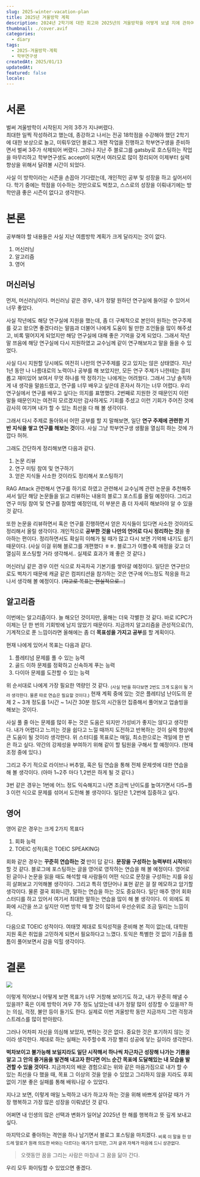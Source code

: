 ```yaml
---
slug: 2025-winter-vacation-plan
title: 2025년 겨울방학 계획
description: 2024년 2학기에 대한 회고와 2025년의 겨울방학을 어떻게 보낼 지에 관하여...
thumbnail: ./cover.avif
categories:
  - diary
tags:
  - 2025-겨울방학-계획
  - 학부연구생
createdAt: 2025/01/13
updatedAt: 
featured: false
locale:
---
```

# 서론
벌써 겨울방학이 시작된지 거의 3주가 지나버렸다.  
최대한 일찍 작성하려고 했는데, 종강하고 나서는 전공 18학점을 수강해야 했던 2학기에 대한 보상으로 놀고, 미뤄두었던 블로그 개편 작업을 진행하고 학부연구생을 준비하면서 벌써 3주가 삭제되어 버렸다.
그러나 지난 주 블로그를 gatsby로 호스팅하는 작업을 마무리하고 학부연구생도 accept이 되면서 여러모로 많이 정리되어 이제부터 실력 향상을 위해서 달려볼 시간이 되었다.

사실 이 방학이라는 시즌을 손꼽아 기다렸는데, 개인적인 공부 및 성장을 하고 싶어서이다. 학기 중에는 학점을 이수하는 것만으로도 벅찼고, 스스로의 성장을 이뤄내기에는 방학만큼 좋은 시즌이 없다고 생각한다.

# 본론
공부해야 할 내용들은 사실 지난 여름방학 계획가 크게 달라지는 것이 없다.

1. 머신러닝
2. 알고리즘
3. 영어

## 머신러닝
먼저, 머신러닝이다.
머신러닝 같은 경우, 내가 정말 원하던 연구실에 들어갈 수 있어서 너무 좋았다.

사실 작년에도 해당 연구실에 지원을 했는데, 좀 더 구체적으로 본인이 원하는 연구주제를 갖고 왔으면 좋겠다라는 말씀과 더불어 나에게 도움이 될 만한 조언들을 많이 해주셨고, 비록 떨어지게 되었지만 해당 연구실에 대해 좋은 기억을 갖게 되었다. 그래서 작년 말 쯔음에 해당 연구실에 다시 지원하였고 교수님께 같이 연구해보자고 말을 들을 수 있었다.

사실 다시 지원할 당시에도 여전히 나만의 연구주제를 갖고 있지는 않은 상태였다. 지난 1년 동안 나 나름대로의 노력이나 공부를 해 보았지만, 모든 연구 주제가 나한테는 흥미롭고 재미있어 보여서 무엇 하나를 딱 정하기는 나에게는 어려웠다. 그래서 그냥 솔직하게 내 생각을 말씀드렸고, 연구를 너무 배우고 싶은데 혼자서 하기는 너무 어렵다. 우리 연구실에서 연구를 배우고 싶다는 의지를 표명했다. 
2번째로 지원한 것 때문인지 이런 말들 때문인지는 여전히 모르겠지만 감사하게도 기회를 주셨고 이런 기회가 주어진 것에 감사히 여기며 내가 할 수 있는 최선을 다 해 볼 생각이다.

그래서 다시 주제로 돌아와서 어떤 공부를 할 지 말해보면, 일단 **연구 주제에 관련한 기반 지식을 쌓고 연구를 해보는 것**이다. 사실 그냥 학부연구생 생활을 열심히 하는 것에 가깝다 허허.

그래도 간단하게 정리해보면 다음과 같다.
1. 논문 리뷰
2. 연구 미팅 참여 및 연구하기
3. 얻은 지식들 사소한 것이라도 정리해서 포스팅하기

RAG Attack 관련해서 연구를 하기로 하였고 관련해서 교수님께 관련 논문을 추천해주셔서 일단 해당 논문들을 읽고 리뷰하는 내용의 블로그 포스트를 올릴 예정이다.
그리고 연구 미팅 참여 및 연구를 참여할 예정인데, 이 부분은 좀 더 자세히 해보아야 알 수 있을 것 같다.

또한 논문을 리뷰하면서 혹은 연구를 진행하면서 얻은 지식들이 있다면 사소한 것이라도 정리해서 올릴 생각이다.
개인적으로 **공부한 것을 나만의 언어로 다시 정리하는 것**을 좋아하는 편이다. 정리하면서도 확실히 이해가 될 때가 많고 다시 보면 기억해 내기도 쉽기 때문이다. 
(사실 이걸 위해 블로그를 개편했다 ㅎㅎ. 블로그가 이쁠수록 애정을 갖고 더 열심히 포스팅할 거라 생각해서.. 실제로 효과가 꽤 좋은 것 같다.)

머신러닝 같은 경우 이런 식으로 차곡차곡 기본기를 쌓아갈 예정이다.
일단은 연구만으로도 벅차기 때문에 캐글 같은 컴피티션을 참가하는 것은 연구에 어느정도 적응을 하고 나서 생각해 볼 예정이다. (~~자고로 목표는 현실적으로...~~)

## 알고리즘
이번에는 알고리즘이다. 
늘 해오던 것이지만, 올해는 더욱 각별한 것 같다. 바로 ICPC가 이제는 단 한 번의 기회밖에 남지 않았기 때문이다. 지금까지 알고리즘을 관성적으로(?), 기계적으로 푼 느낌이라면 올해에는 좀 더 **목표성을 가지고 공부**를 할 계획이다. 

현재 나에게 있어서 목표는 다음과 같다.
1. 플레티넘 문제를 풀 수 있는 능력
2. 골드 이하 문제를 정확하고 신속하게 푸는 능력
3. 다이아 문제를 도전할 수 있는 능력

위 순서대로 나에게 가장 필요한 역량인 것 같다. <sub>(사실 1번을 하다보면 2번도 크게 도움이 될 거라 생각한다. 물론 따로 연습은 필요할 것이다.)</sub> 현재 계획 중에 있는 것은 플레티넘 난이도의 문제 2 ~ 3개 정도를 1시간 ~ 1시간 30분 정도의 시간동안 집중해서 풀어보고 업솔빙을 해보는 것이다. 

사실 풀 줄 아는 문제를 많이 푸는 것은 도움은 되지만 가성비가 좋지는 않다고 생각한다. 내가 어렵다고 느끼는 것을 쉽다고 느낄 때까지 도전하고 반복하는 것이 실력 향상에 큰 도움이 될 것이라 생각한다.
위 스터디를 목표로는 매일, 최소한으로는 격일에 한 번은 하고 싶다. 약간의 강제성을 부여하기 위해 같이 할 팀원을 구해서 할 예정이다. (현재 조정 중에 있다.)

그리고 주기 적으로 라이브나 버추얼, 혹은 팀 연습을 통해 전체 문제셋에 대한 연습을 해 볼 생각이다. (아마 1~2주 마다 1,2번은 하게 될 것 같다.)

3번 같은 경우는 1번에 어느 정도 익숙해지고 나면 조금씩 난이도를 높여가면서 다5~플3 이런 식으로 문제를 섞어서 도전해 볼 생각이다. 일단은 1,2번에 집중하고 싶다.

## 영어
영어 같은 경우는 크게 2가지 목표다

1. 회화 능력
2. TOEIC 성적(혹은 TOEIC SPEAKING)

회화 같은 경우는 **꾸준히 연습하는 것** 만이 답 같다. **문장을 구성하는 능력부터 시작**해야 할 것 같다. 
블로그에 포스팅하는 글을 영어로 영작하는 연습을 해 볼 예정이다. 영어로 된 글이나 논문을 읽을 때도 해석할 때 사람들이 어떤 식으로 문장을 구성하는 지를 유심히 살펴보고 기억해볼 생각이다. 그리고 특히 영단어나 표현 같은 걸 잘 메모하고 암기할 생각이다.
물론 결국 회화니깐, 말하는 연습을 하는 것도 중요하다. 일단 매주 영어 회화 스터디를 하고 있어서 여기서 최대한 말하는 연습을 많이 해 볼 생각이다. 이 외에도 회화에 시간을 쓰고 싶지만 이번 방학 때 할 것이 많아서 우선순위로 조금 밀리는 느낌이다.

다음으로 TOEIC 성적이다. 여태껏 제대로 토익성적을 준비해 본 적이 없는데, 대학원 지원 혹은 취업을 고민하게 되면서 필요하다고 느꼈다. 토익은 특별한 것 없이 기출을 틈틈이 풀어보면서 감을 익힐 생각이다.


# 결론
![](https://i.imgur.com/lw8DQy3.png)

이렇게 적어보니 어떻게 보면 목표가 너무 거창해 보이기도 하고, 내가 꾸준히 해낼 수 있을까? 혹은 이제 방학이 겨우 7주 정도 남았는데 내가 정말 많이 성장할 수 있을까? 하는 의심, 걱정, 불안 등이 들기도 한다.
실제로 이번 겨울방학 동안 지금까지 그런 걱정과 스트레스를 많이 받아왔다.


그러나 어차피 자신을 의심해 보았자, 변하는 것은 없다.
중요한 것은 포기하지 않는 것이라 생각한다. 제대로 하는 실패는 자주할수록 가장 빨리 성공에 닿는 길이라 생각한다.

**벅차보이고 불가능해 보일지라도 일단 시작해서 하나씩 차근차근 성장해 나가는 기쁨을 알고 그 안의 즐거움을 발견해 내고자 한다면 어느 순간 목표에 도달해있는 내 모습을 발견할 수 있을 것이다.**
지금까지의 배운 경험으로는 위와 같은 마음가짐으로 내가 할 수 있는 최선을 다 했을 때, 목표 그 이상의 것을 얻을 수 있었고 그리하지 않을 지라도 후회없이 기분 좋은 실패를 통해 배워나갈 수 있었다.

지나고 보면, 이렇게 매일 노력하고 내가 하고자 하는 것을 위해 바쁘게 살아갈 때가 가장 행복하고 가장 많은 성장을 이뤄냈던 것 같다.

어쩌면 내 인생의 많은 선택과 변화가 일어날 2025년 한 해를 행복하고 뜻 깊게 보내고 싶다.


마지막으로 좋아하는 격언을 하나 남기면서 블로그 포스팅을 마치겠다. <sub>비록 이 말을 한 앙드레 말로가 원래 의도한 바와는 다르다는 얘기가 있지만, 그저 글귀 자체가 마음에 드니 상관없다.</sub> 

> 오랫동안 꿈을 그리는 사람은 마침내 그 꿈을 닮아 간다.

우리 모두 화이팅할 수 있었으면 좋겠다.